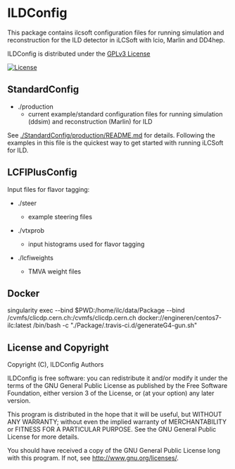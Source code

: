 # ILDConfig
This package contains ilcsoft configuration files for running simulation and reconstruction for the ILD detector in iLCSoft with lcio, Marlin and DD4hep.

ILDConfig is distributed under the [GPLv3 License](http://www.gnu.org/licenses/gpl-3.0.en.html)

[![License](https://www.gnu.org/graphics/gplv3-127x51.png)](https://www.gnu.org/licenses/gpl-3.0.en.html)


## StandardConfig

- ./production
	- current example/standard configuration files for running simulation (ddsim) and reconstruction (Marlin) for ILD
	
See [./StandardConfig/production/README.md](./StandardConfig/production/README.md) for details.
Following the examples in this file is the quickest way to get started with running iLCSoft for ILD.

## LCFIPlusConfig

Input files for flavor tagging:

- ./steer
	- example steering files

- ./vtxprob
	- input histograms used for flavor tagging

- ./lcfiweights
	- TMVA weight files

## Docker 

singularity exec --bind $PWD:/home/ilc/data/Package --bind /cvmfs/clicdp.cern.ch:/cvmfs/clicdp.cern.ch docker://engineren/centos7-ilc:latest /bin/bash -c "./Package/.travis-ci.d/generateG4-gun.sh"

## License and Copyright
Copyright (C), ILDConfig Authors

ILDConfig is free software: you can redistribute it and/or modify it under the terms of the GNU General Public License as published by the Free Software Foundation, either version 3 of the License, or (at your option) any later version.

This program is distributed in the hope that it will be useful, but WITHOUT ANY WARRANTY; without even the implied warranty of MERCHANTABILITY or FITNESS FOR A PARTICULAR PURPOSE.  See the GNU General Public License for more details.

You should have received a copy of the GNU General Public License long with this program.  If not, see <http://www.gnu.org/licenses/>.
